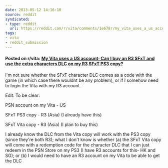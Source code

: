 ```yaml
---
date: 2013-05-12 14:16:10
source: reddit
syndicated:
- type: reddit
  url: https://reddit.com/r/vita/comments/1e678r/my_vita_uses_a_us_account_can_i_buy_an_r3_sfxt/
tags:
- vita
- reddit_submission
---
```


#### Posted on r/vita: [My Vita uses a US account; Can I buy an R3 SFxT and use the extra characters DLC on my R3 SFxT PS3 copy?](https://reddit.com/r/vita/comments/1e678r/my_vita_uses_a_us_account_can_i_buy_an_r3_sfxt/)

I'm not sure whether the SFxT character DLC comes as a code with the game (in which case there wouldnt be any problem), or if I somehow need to login the Vita with my R3 account.

Edit: To be clear:

PSN account on my Vita - US

SFxT PS3 copy - R3 (Asia) (I already have this)

SFxT Vita copy - R3 (Asia) (I plan to buy this)

I already know the DLC from the Vita copy will work with the PS3 copy (since they're both R3); what I don't know is whether (a) the SFxT Vita copy will come with a redemption code for the character DLC that I can just redeem in the PSN Store on my PS3 (I have R3 accounts for this- HK and SG); or (b) I would need to have an R3 account on my Vita to be able to get the DLC